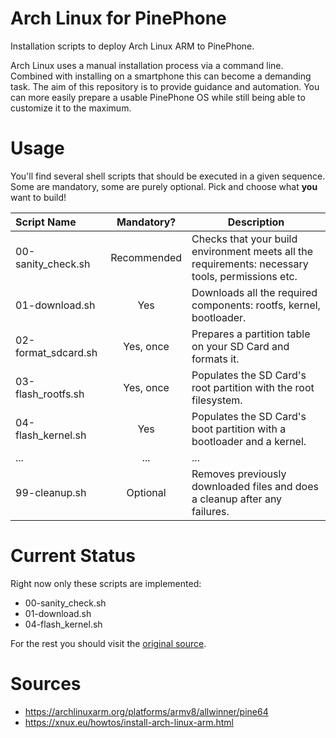 # Arch Linux for PinePhone
Installation scripts to deploy Arch Linux ARM to PinePhone.

Arch Linux uses a manual installation process via a command line. Combined with installing on a smartphone this can become a demanding task. The aim of this repository is to provide guidance and automation. You can more easily prepare a usable PinePhone OS while still being able to customize it to the maximum.

# Usage
You'll find several shell scripts that should be executed in a given sequence. Some are mandatory, some are purely optional. Pick and choose what **you** want to build!

| Script Name          | Mandatory?  | Description |
|:-------------------- |:-----------:| ----------- |
| 00-sanity_check.sh   | Recommended | Checks that your build environment meets all the requirements: necessary tools, permissions etc.
| 01-download.sh       | Yes         | Downloads all the required components: rootfs, kernel, bootloader.
| 02-format_sdcard.sh  | Yes, once   | Prepares a partition table on your SD Card and formats it.
| 03-flash_rootfs.sh   | Yes, once   | Populates the SD Card's root partition with the root filesystem.
| 04-flash_kernel.sh   | Yes         | Populates the SD Card's boot partition with a bootloader and a kernel.
| ...                  | ...         | ...
| 99-cleanup.sh        | Optional    | Removes previously downloaded files and does a cleanup after any failures.
 
# Current Status
Right now only these scripts are implemented:
* 00-sanity_check.sh
* 01-download.sh
* 04-flash_kernel.sh

For the rest you should visit the [original source](https://xnux.eu/howtos/install-arch-linux-arm.html).

# Sources
* https://archlinuxarm.org/platforms/armv8/allwinner/pine64
* https://xnux.eu/howtos/install-arch-linux-arm.html
